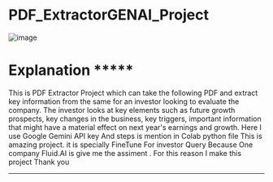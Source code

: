 # PDF_ExtractorGENAI_Project


![image](https://github.com/user-attachments/assets/bec527b7-617c-4750-a402-7fb27952e7eb)

# Explanation *****
This is  PDF Extractor Project which can take the following PDF and extract key information from the same for an investor looking to evaluate the company. The investor looks at key elements such as future growth prospects, key changes in the business, key triggers, important information that might have a material effect on next year's earnings and growth. 
Here I use Google Gemini API key And steps is mention in Colab python file This is amazing project. it is specially FineTune For investor Query
Because One company Fluid.AI is give me the assiment . For this reason I make this project
Thank you  
**************************************
